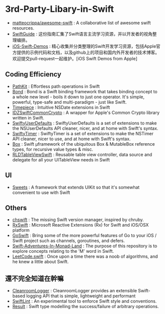 # 3rd-Party-Libary-in-Swift

* [matteocrippa/awesome-swift](https://github.com/matteocrippa/awesome-swift) : A collaborative list of awesome swift resources.
* [SwiftGuide](https://github.com/ipader/SwiftGuide) : 这份指南汇集了Swift语言主流学习资源，并以开发者的视角整理编排。
* [iOS-Swift-Demos](https://github.com/Lax/iOS-Swift-Demos) : 精心收集并分类整理的Swift开发学习资源，包括Apple官方提供的示例代码和文档，以及github上的项目和国内外开发者的技术博客。欢迎提交pull-request一起维护。[iOS Swift Demos from Apple]

## Coding Efficiency
* [PathKit](https://github.com/kylef/PathKit) : Effortless path operations in Swift
* [Bond](https://github.com/SwiftBond/Bond) : Bond is a Swift binding framework that takes binding concept to a whole new level - boils it down to just one operator. It's simple, powerful, type-safe and multi-paradigm - just like Swift.
* [Timepiece](https://github.com/naoty/Timepiece) : Intuitive NSDate extensions in Swift
* [IDZSwiftCommonCrypto](https://github.com/iosdevzone/IDZSwiftCommonCrypto) : A wrapper for Apple's Common Crypto library written in Swift.
* [SwiftyUserDefaults](https://github.com/radex/SwiftyUserDefaults) : SwiftyUserDefaults is a set of extensions to make the NSUserDefaults API cleaner, nicer, and at home with Swift's syntax.
* [SwiftyTimer](https://github.com/radex/SwiftyTimer) : SwiftyTimer is a set of extensions to make the NSTimer API cleaner, nicer to use, and at home with Swift's syntax.
* [Box](https://github.com/robrix/Box) : Swift µframework of the ubiquitous Box<T> & MutableBox<T> reference types, for recursive value types & misc.
* [RLDTableViewSwift](https://github.com/rlopezdiez/RLDTableViewSwift) : Reusable table view controller, data source and delegate for all your UITableView needs in Swift

## UI
* [Sweets](https://github.com/larcus94/Sweets) : A framework that extends UIKit so that it's somewhat convenient to use with Swift


## Others
* [chswift](https://github.com/neonichu/chswift) : The missing Swift version manager, inspired by chruby.
* [RxSwift](https://github.com/kzaher/RxSwift) : Microsoft Reactive Extensions (Rx) for Swift and iOS/OSX platform
* [GoSwift](https://github.com/tidwall/GoSwift) : Bring some of the more powerful features of Go to your iOS / Swift project such as channels, goroutines, and defers.
* [Swift-Adventures-In-Monad-Land](https://github.com/alskipp/Swift-Adventures-In-Monad-Land) : The purpose of this repository is to explore concepts relating to the 'M' word in Swift.
* [LeetCode.swift](https://github.com/lexrus/LeetCode.swift) : Once upon a time there was a noob of algorithms, and he knew a little about Swift. 


## 還不完全知道在幹嘛
* [CleanroomLogger](https://github.com/emaloney/CleanroomLogger) : CleanroomLogger provides an extensible Swift-based logging API that is simple, lightweight and performant
* [SwiftLint](https://github.com/realm/SwiftLint) : An experimental tool to enforce Swift style and conventions.
* [Result](https://github.com/antitypical/Result) : Swift type modelling the success/failure of arbitrary operations.
